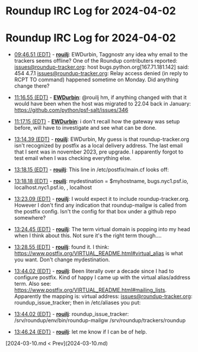 # Roundup IRC Log for 2024-04-02 #
# Roundup IRC Log for 2024-04-02
* <a href="#09:46.51" id="09:46.51">09:46.51 (EDT)</a> - __[rouilj](https://github.com/rouilj)__: EWDurbin, Taggnostr any idea why email to the trackers seems offline? One of the Roundup contributers reported: <issues@roundup-tracker.org>: host bugs.python.org[167.71.181.142] said: 454     4.7.1 <issues@roundup-tracker.org>: Relay access denied (in reply to RCPT     TO command) happened sometime on Monday. Did anything change there?

* <a href="#11:16.55" id="11:16.55">11:16.55 (EDT)</a> - __[EWDurbin](https://github.com/EWDurbin)__: @rouilj hm, if anything changed with that it would have been when the host was migrated to 22.04 back in January: <https://github.com/python/psf-salt/issues/346>
* <a href="#11:17.15" id="11:17.15">11:17.15 (EDT)</a> - __[EWDurbin](https://github.com/EWDurbin)__: i don't recall how the gateway was setup before, will have to investigate and see what can be done.

* <a href="#13:14.39" id="13:14.39">13:14.39 (EDT)</a> - __[rouilj](https://github.com/rouilj)__: EWDurbin, My guess is that roundup-tracker.org isn't recognized by postfix as a local delivery address. The last email that I sent was in november 2023, pre upgrade. I apparently forgot to test email when I was checking everything else.

* <a href="#13:18.15" id="13:18.15">13:18.15 (EDT)</a> - __[rouilj](https://github.com/rouilj)__: This line in /etc/postfix/main.cf looks off:
* <a href="#13:18.18" id="13:18.18">13:18.18 (EDT)</a> - __[rouilj](https://github.com/rouilj)__: mydestination = $myhostname, bugs.nyc1.psf.io, localhost.nyc1.psf.io, , localhost

* <a href="#13:23.09" id="13:23.09">13:23.09 (EDT)</a> - __[rouilj](https://github.com/rouilj)__: I would expect it to include roundup-tracker.org. However I don't find any indication that roundup-mailgw is called from the postfix config. Isn't the config for that box under a github repo somewhere?

* <a href="#13:24.45" id="13:24.45">13:24.45 (EDT)</a> - __[rouilj](https://github.com/rouilj)__: The term virtual domain is popping into my head when I think about this. Not sure it's the right term though....

* <a href="#13:28.55" id="13:28.55">13:28.55 (EDT)</a> - __[rouilj](https://github.com/rouilj)__: found it. I think: <https://www.postfix.org/VIRTUAL_README.html#virtual_alias> is what you want. Don't change mydestination.

* <a href="#13:44.02" id="13:44.02">13:44.02 (EDT)</a> - __[rouilj](https://github.com/rouilj)__: Been literally over a decade since I had to configure postfix. Kind of happy I came up with the virtual alias/address term. Also see: <https://www.postfix.org/VIRTUAL_README.html#mailing_lists>. Apparently the mapping is: virtual address: issues@roundup-tracker.org: roundup_issue_tracker; then in /etc/aliases you put:
* <a href="#13:44.02" id="13:44.02">13:44.02 (EDT)</a> - __[rouilj](https://github.com/rouilj)__: roundup_issue_tracker:  /srv/roundup/env/bin/roundup-mailgw /srv/roundup/trackers/roundup

* <a href="#13:46.24" id="13:46.24">13:46.24 (EDT)</a> - __[rouilj](https://github.com/rouilj)__: let me know if I can be of help.

<div class="inpage-footer">
[2024-03-10.md < Prev](2024-03-10.md)
</div>
